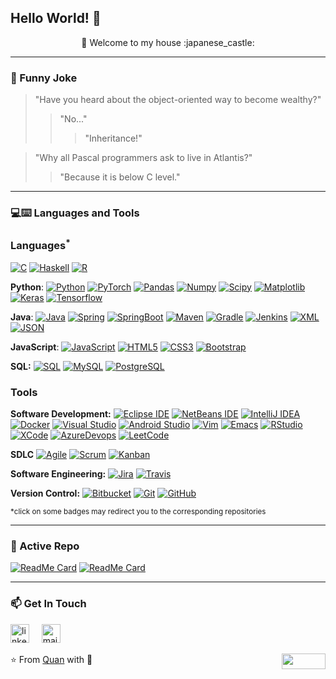 ## Hello World! 👋

<div align="center"> 🚀 Welcome to my house :japanese_castle:</div>

---
### :volcano: Funny Joke

> "Have you heard about the object-oriented way to become wealthy?"
>> "No..."
>>> "Inheritance!"

> "Why all Pascal programmers ask to live in Atlantis?"
>> "Because it is below C level."

---
### 💻:keyboard: Languages and Tools 

### Languages<sup>*</sup>

[![C](https://img.shields.io/badge/-A8B9CC?style=flat&logo=c&logoColor=white&link=https://github.com/AyGemuy)](https://github.com/AyGemuy)
[![Haskell](https://img.shields.io/badge/-Haskell-purple?style=flat&logo=haskell&logoColor=white&link=https://github.com/AyGemuy/AyGemuy)](https://github.com/AyGemuy/AyGemuy)
[![R](https://img.shields.io/badge/-R-blue?style=flat&logo=R&logoColor=white&link=https://github.com/AyGemuy/AyGemuy)](https://github.com/AyGemuy/AyGemuy)

  **Python**:
  [![Python](https://img.shields.io/badge/-Python-black?style=flat&logo=python&link=https://github.com/AyGemuy/Python-AWS-TradingAI)](https://github.com/AyGemuy/Python-AWS-TradingAI)
  [![PyTorch](https://img.shields.io/badge/-PyTorch-EE4C2C?style=flat&logo=PyTorch&logoColor=white&link=https://github.com/AyGemuy/Python-AWS-TradingAI)](https://github.com/AyGemuy/Python-AWS-TradingAI)
  [![Pandas](https://img.shields.io/badge/-Pandas-150458?style=flat&logo=Pandas&link=https://github.com/AyGemuy/Python-AWS-TradingAI)](https://github.com/AyGemuy/Python-AWS-TradingAI)
  [![Numpy](https://img.shields.io/badge/-Numpy-lightgray?style=flat&logo=Numpy&logoColor=white&link=https://github.com/AyGemuy/Python-AWS-TradingAI)](https://github.com/AyGemuy/Python-AWS-TradingAI)
  [![Scipy](https://img.shields.io/badge/-Scipy-blue?style=flat&logo=Scipy&logoColor=white&link=https://github.com/AyGemuy/Python-AWS-TradingAI)](https://github.com/AyGemuy/Python-AWS-TradingAI)
  [![Matplotlib](https://img.shields.io/badge/-Matplotlib-black?style=flat&logo=Matplotlib&logoColor=white&link=https://github.com/AyGemuy/Python-AWS-TradingAI)](https://github.com/AyGemuy/Python-AWS-TradingAI)
  [![Keras](https://img.shields.io/badge/-Keras-D00000?style=flat&logo=Keras&link=https://github.com/AyGemuy/Python-AWS-TradingAI)](https://github.com/AyGemuy/Python-AWS-TradingAI)
  [![Tensorflow](https://img.shields.io/badge/-Tensorflow-gray?style=flat&logo=tensorflow&link=https://github.com/AyGemuy/Python-AWS-TradingAI)](https://github.com/AyGemuy/Python-AWS-TradingAI) 

  **Java**: 
  [![Java](https://img.shields.io/badge/Java-orange?style=flat&logo=java&logoColor=white&link=https://github.com/AyGemuy/OOP-JAVA-and-Android-App-Developer)](https://github.com/AyGemuy/OOP-JAVA-and-Android-App-Developer) 
  [![Spring](https://img.shields.io/badge/-Spring-lightgray?style=flat&logo=spring&link=https://github.com/AyGemuy/Java-Web-Developer)](https://github.com/AyGemuy/Java-Web-Developer)
  [![SpringBoot](https://img.shields.io/badge/-Springboot-black?style=flat&logo=springboot&link=https://github.com/AyGemuy/Java-Web-Developer)](https://github.com/AyGemuy/Java-Web-Developer)
  [![Maven](https://img.shields.io/badge/Maven-C71A36?style=flat&logo=apache-maven&link=hhttps://github.com/AyGemuy/Java-Web-Developer)](https://github.com/AyGemuy/Java-Web-Developer) 
  [![Gradle](https://img.shields.io/badge/Gradle-02303A?style=flat&logo=gradle&link=hhttps://github.com/AyGemuy/Java-Web-Developer)](https://github.com/AyGemuy/Java-Web-Developer)
  [![Jenkins](https://img.shields.io/badge/Jenkins-gray?style=flat&logo=jenkins&link=hhttps://github.com/AyGemuy/Java-Web-Developer)](https://github.com/AyGemuy/Java-Web-Developer) 
  [![XML](https://img.shields.io/badge/-XML-orange?style=flat&logo=xml&link=https://github.com/AyGemuy/Java-Web-Developer)](https://github.com/AyGemuy/Java-Web-Developer)
  [![JSON](https://img.shields.io/badge/-JSON-lightgray?style=flat&logo=json&link=https://github.com/AyGemuy/Java-Web-Developer)](https://github.com/AyGemuy/Java-Web-Developer)

  **JavaScript**: 
  [![JavaScript](https://img.shields.io/badge/-JavaScript-black?style=flat&logo=javascript&link=https://github.com/AyGemuy/Front-End-Dev)](https://github.com/AyGemuy/Front-End-Dev)
  [![HTML5](https://img.shields.io/badge/-HTML5-E34F26?style=flat&logo=html5&logoColor=white&link=https://github.com/AyGemuy/Front-End-Dev)](https://github.com/AyGemuy/Front-End-Dev) 
  [![CSS3](https://img.shields.io/badge/-CSS3-1572B6?style=flat&logo=css3&link=https://github.com/AyGemuy/Front-End-Dev)](https://github.com/AyGemuy/Front-End-Dev) 
  [![Bootstrap](https://img.shields.io/badge/-Bootstrap-purple?style=flat&logo=bootstrap&link=https://github.com/AyGemuy/Front-End-Dev)](https://github.com/AyGemuy/Front-End-Dev) 

  **SQL:**
  [![SQL](https://img.shields.io/badge/-SQL-orange?style=flat&logo=sql&link=https://github.com/AyGemuy)](https://github.com/AyGemuy)
  [![MySQL](https://img.shields.io/badge/-MySQL-lightgray?style=flat&logo=mysql&link=https://github.com/AyGemuy)](https://github.com/AyGemuy)
  [![PostgreSQL](https://img.shields.io/badge/-PostgreSQL-blue?style=flat&logo=postgresql&link=https://github.com/AyGemuy)](https://github.com/AyGemuy)

### Tools

**Software Development:**
[![Eclipse IDE](https://img.shields.io/badge/-darkblue?style=flat&logo=Eclipse-IDE&logoColor=white&link=https://github.com/AyGemuy "Eclipse IDE")](https://github.com/AyGemuy)
[![NetBeans IDE](https://img.shields.io/badge/-1B6AC6?style=flat&logo=Apache-NetBeans-IDE&logoColor=white&link=https://github.com/AyGemuy "NetBeans IDE")](https://github.com/AyGemuy)
[![IntelliJ IDEA](https://img.shields.io/badge/-red?style=flat&logo=IntelliJ-IDEA&logoColor=white&link=https://github.com/AyGemuy "IntelliJ IDEA")](https://github.com/AyGemuy)
[![Docker](https://img.shields.io/badge/-2496ED?style=flat&logo=Docker&logoColor=white&link=https://github.com/AyGemuy "Docker")](https://github.com/AyGemuy)
[![Visual Studio](https://img.shields.io/badge/-007ACC?style=flat&logo=Visual-Studio-Code&logoColor=white&link=https://github.com/AyGemuy "Visual Studio")](https://github.com/AyGemuy)
[![Android Studio](https://img.shields.io/badge/-3DDC84?style=flat&logo=Android-Studio&logoColor=white&link=https://github.com/AyGemuy "Android Studio" )](https://github.com/AyGemuy)
[![Vim](https://img.shields.io/badge/-019733?style=flat&logo=Vim&logoColor=white&link=https://github.com/AyGemuy "Vim")](https://github.com/AyGemuy)
[![Emacs](https://img.shields.io/badge/-7F5AB6?style=flat&logo=GNU-Emacs&logoColor=white&link=https://github.com/AyGemuy "Emacs")](https://github.com/AyGemuy)
[![RStudio](https://img.shields.io/badge/-75AADB?style=flat&logo=RStudio&logoColor=white&link=https://github.com/AyGemuy "RStudio")](https://github.com/AyGemuy)
[![XCode](https://img.shields.io/badge/-1575F9?style=flat&logo=Xcode&logoColor=white&link=https://github.com/AyGemuy "XCode")](https://github.com/AyGemuy)
[![AzureDevops](https://img.shields.io/badge/-0175C2?style=flat&logo=azureDevops&logoColor=white&link=https://github.com/AyGemuy "AzureDevops")](https://github.com/AyGemuy)
[![LeetCode](https://img.shields.io/badge/-02569B?style=flat&logo=leetCode&logoColor=white&link=https://github.com/AyGemuy "LeetCode")](https://github.com/AyGemuy)

**SDLC**
[![Agile](https://img.shields.io/badge/Agile-blue?style=flat&logo=Agile&logoColor=white&link=https://github.com/AyGemuy "Agile")](https://github.com/AyGemuy) [![Scrum](https://img.shields.io/badge/Scrum-green?style=flat&logo=Scrum&logoColor=white&link=https://github.com/AyGemuy "Scrum")](https://github.com/AyGemuy) [![Kanban](https://img.shields.io/badge/Kanban-red?style=flat&logo=Kanban&logoColor=white&link=https://github.com/AyGemuy "Kanban")](https://github.com/AyGemuy)

**Software Engineering:**
[![Jira](https://img.shields.io/badge/-Jira-0052CC?style=flat&logo=jira&logoColor=white&link=https://github.com/AyGemuy)](https://github.com/AyGemuy)
[![Travis](https://img.shields.io/badge/-Travis-red?style=flat&logo=travis&logoColor=white&link=https://github.com/AyGemuy)](https://github.com/AyGemuy) 

**Version Control:**
[![Bitbucket](https://img.shields.io/badge/-Bitbucket-blue?style=flat&logo=bitbucket&link=https://github.com/AyGemuy)](https://github.com/AyGemuy)
[![Git](https://img.shields.io/badge/-Git-black?style=flat&logo=git&link=https://github.com/AyGemuy)](https://github.com/AyGemuy) 
[![GitHub](https://img.shields.io/badge/-GitHub-181717?style=flat&logo=github&link=https://github.com/AyGemuy)](https://github.com/AyGemuy)

<sup>*click on some badges may redirect you to the corresponding repositories</sup>

---
### 👀 Active Repo
[![ReadMe Card](https://github-readme-stats.vercel.app/api/pin/?username=Quananhle&repo=Data-Structure-and-Algorithms&theme=radical "AData-Structure-and-Algorithms")](https://github.com/AyGemuy/Data-Structure-and-Algorithms)
[![ReadMe Card](https://github-readme-stats.vercel.app/api/pin/?username=Quananhle&repo=OOP-JAVA-and-Android-App-Developer&theme=highcontrast "Android-Software-Development")](https://github.com/AyGemuy/OOP-JAVA-and-Android-App-Developer)

<!-- ### 🏆 Github Status
![Top Used Language](https://github-readme-stats.vercel.app/api/top-langs/?username=quananhle&show_icons=true&theme=tokyonight&hide_border=true)
![My Github Status](https://github-readme-stats.vercel.app/api?username=quananhle&show_icons=true&theme=shades-of-purple&hide_border=true) -->

 ---
### 📫 Get In Touch
<!--[![LinkedIn](https://www.vectorlogo.zone/logos/linkedin/linkedin-icon.svg "quan-le-5932b8160")](https://www.linkedin.com/in/quan-le-5932b8160/)-->
<a href="mailto:qle2@hawk.iit.edu"><img src="https://www.vectorlogo.zone/logos/linkedin/linkedin-icon.svg" width="30px" alt="linkedin"></a>
&nbsp; &nbsp;
<a href="mailto:qle2@hawk.iit.edu"><img src="https://www.vectorlogo.zone/logos/gmail/gmail-icon.svg" width="30px" alt="mail"></a> 
&nbsp; &nbsp;
 
⭐️ From [Quan](https://github.com/AyGemuy) with :sparkling_heart: 
<img align="right" width="70" height="25" src="https://visitor-badge.glitch.me/badge?page_id=quananhle.quananhle0">
